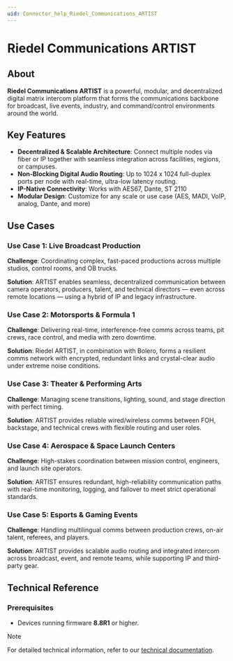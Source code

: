 ```yaml
---
uid: Connector_help_Riedel_Communications_ARTIST
---
```


# Riedel Communications ARTIST

## About

**Riedel Communications ARTIST** is a powerful, modular, and decentralized digital matrix intercom platform that forms the communications backbone for broadcast, live events, industry, and command/control environments around the world.

## Key Features

- **Decentralized & Scalable Architecture**: Connect multiple nodes via fiber or IP together with seamless integration across facilities, regions, or campuses.
- **Non-Blocking Digital Audio Routing**: Up to 1024 x 1024 full-duplex ports per node with real-time, ultra-low latency routing.
- **IP-Native Connectivity**: Works with AES67, Dante, ST 2110
- **Modular Design**: Customize for any scale or use case (AES, MADI, VoIP, analog, Dante, and more)

## Use Cases

### Use Case 1: Live Broadcast Production

**Challenge**: Coordinating complex, fast-paced productions across multiple studios, control rooms, and OB trucks.

**Solution**: ARTIST enables seamless, decentralized communication between camera operators, producers, talent, and technical directors — even across remote locations — using a hybrid of IP and legacy infrastructure.

### Use Case 2: Motorsports & Formula 1

**Challenge**: Delivering real-time, interference-free comms across teams, pit crews, race control, and media with zero downtime.

**Solution**: Riedel ARTIST, in combination with Bolero, forms a resilient comms network with encrypted, redundant links and crystal-clear audio under extreme noise conditions.

### Use Case 3: Theater & Performing Arts

**Challenge**: Managing scene transitions, lighting, sound, and stage direction with perfect timing.

**Solution**: ARTIST provides reliable wired/wireless comms between FOH, backstage, and technical crews with flexible routing and user roles.

### Use Case 4: Aerospace & Space Launch Centers

**Challenge**: High-stakes coordination between mission control, engineers, and launch site operators.

**Solution**: ARTIST ensures redundant, high-reliability communication paths with real-time monitoring, logging, and failover to meet strict operational standards.

### Use Case 5: Esports & Gaming Events

**Challenge**: Handling multilingual comms between production crews, on-air talent, referees, and players.

**Solution**: ARTIST provides scalable audio routing and integrated intercom across broadcast, event, and remote teams, while supporting IP and third-party gear.

## Technical Reference

### Prerequisites

- Devices running firmware **8.8R1** or higher.

> [!NOTE]
> For detailed technical information, refer to our [technical documentation](xref:Connector_help_Riedel_Communications_ARTIST_Technical).